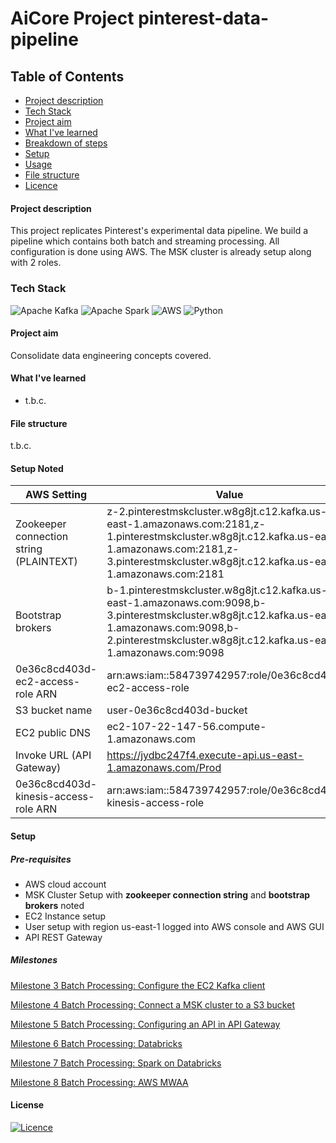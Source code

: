 # AiCore Project pinterest-data-pipeline


## Table of Contents
* [Project description](#project-description)
* [Tech Stack](#tech-stack)
* [Project aim](#project-aim)
* [What I've learned](#what-ive-learned)
* [Breakdown of steps](#breakdown-of-steps)
* [Setup](#setup)
* [Usage](#usage)
* [File structure](#file-structure)
* [Licence](#license)

#### Project description
This project replicates Pinterest's experimental data pipeline. We build a pipeline which contains both batch and streaming processing.
All configuration is done using AWS. The MSK cluster is already setup along with 2 roles.

### Tech Stack
![Apache Kafka](https://img.shields.io/badge/Apache%20Kafka-000?style=for-the-badge&logo=apachekafka)
![Apache Spark](https://img.shields.io/badge/Apache%20Spark-FDEE21?style=flat-square&logo=apachespark&logoColor=black)
![AWS](https://img.shields.io/badge/AWS-%23FF9900.svg?style=for-the-badge&logo=amazon-aws&logoColor=white)
![Python](https://img.shields.io/badge/python-3670A0?style=for-the-badge&logo=python&logoColor=ffdd54)


#### Project aim
Consolidate data engineering concepts covered. 

#### What I've learned
  - t.b.c.

#### File structure
t.b.c.

#### Setup Noted
| AWS Setting                             | Value                                                                                                                                                                                                             |
|-----------------------------------------|-------------------------------------------------------------------------------------------------------------------------------------------------------------------------------------------------------------------|
| Zookeeper connection string (PLAINTEXT) | z-2.pinterestmskcluster.w8g8jt.c12.kafka.us-east-1.amazonaws.com:2181,z-1.pinterestmskcluster.w8g8jt.c12.kafka.us-east-1.amazonaws.com:2181,z-3.pinterestmskcluster.w8g8jt.c12.kafka.us-east-1.amazonaws.com:2181 |
| Bootstrap brokers                       | b-1.pinterestmskcluster.w8g8jt.c12.kafka.us-east-1.amazonaws.com:9098,b-3.pinterestmskcluster.w8g8jt.c12.kafka.us-east-1.amazonaws.com:9098,b-2.pinterestmskcluster.w8g8jt.c12.kafka.us-east-1.amazonaws.com:9098 |
| 0e36c8cd403d-ec2-access-role ARN        | arn:aws:iam::584739742957:role/0e36c8cd403d-ec2-access-role                                                                                                                                                       |
| S3 bucket name                          | user-0e36c8cd403d-bucket                                                                                                                                                                                          |
| EC2 public DNS                          | ec2-107-22-147-56.compute-1.amazonaws.com                                                                                                                                                                         |
| Invoke URL (API Gateway)                | https://jydbc247f4.execute-api.us-east-1.amazonaws.com/Prod                                                                                                                                                       |
| 0e36c8cd403d-kinesis-access-role ARN    | arn:aws:iam::584739742957:role/0e36c8cd403d-kinesis-access-role                                                                                                                                                   |


#### Setup
##### Pre-requisites
  - AWS cloud account
  - MSK Cluster Setup with **zookeeper connection string** and **bootstrap brokers** noted
  - EC2 Instance setup  
  - User setup with region us-east-1 logged into AWS console and AWS GUI
  - API REST Gateway

##### Milestones 
[Milestone 3 Batch Processing: Configure the EC2 Kafka client](milestone%2F3%2Fmilestone3.md)

[Milestone 4 Batch Processing: Connect a MSK cluster to a S3 bucket](milestone%2F4%2Fmilestone4.md)

[Milestone 5 Batch Processing: Configuring an API in API Gateway](milestone%2F5%2Fmilestone5.md)

[Milestone 6 Batch Processing: Databricks](milestone%2F6%2Fmilestone6.md)

[Milestone 7 Batch Processing: Spark on Databricks](milestone%2F7%2Fmilestone7.md)

[Milestone 8 Batch Processing: AWS MWAA](milestone%2F8%2Fmilestone8.md)

#### License

[![Licence](https://img.shields.io/github/license/Ileriayo/markdown-badges?style=for-the-badge)](./LICENSE)

